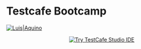# Testcafe Bootcamp

[![Luis|Aquino](https://cldup.com/dTxpPi9lDf.thumb.png)](https://nodesource.com/products/nsolid)

<p align="center">
  <a href="https://www.devexpress.com/products/testcafestudio/?utm_source=github.com&utm_medium=referral&utm_campaign=tc-gh-banner">
    <img src="https://raw.github.com/DevExpress/testcafe/master/media/testcafe-studio-banner.png" alt="Try TestCafe Studio IDE" />
  </a>
</p>

